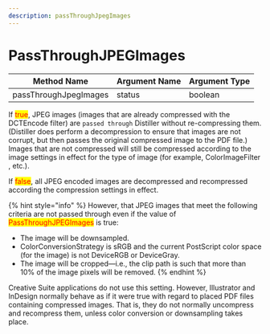```yaml
---
description: passThroughJpegImages
---
```


# PassThroughJPEGImages

| Method Name           | Argument Name | Argument Type |
| --------------------- | ------------- | ------------- |
| passThroughJpegImages | status        | boolean       |

If <mark style="color:red;">true</mark>, JPEG images (images that are already compressed with the DCTEncode filter) are `passed through` Distiller without re-compressing them. (Distiller does perform a decompression to ensure that images are not corrupt, but then passes the original compressed image to the PDF file.) Images that are not compressed will still be compressed according to the image settings in effect for the type of image (for example, ColorImageFilter , etc.).

If <mark style="color:red;">false</mark>, all JPEG encoded images are decompressed and recompressed according the compression settings in effect.



{% hint style="info" %}
However, that JPEG images that meet the following criteria are not passed through even if the value of <mark style="color:red;">PassThroughJPEGImages</mark> is true:



* The image will be downsampled.
* ColorConversionStrategy is sRGB and the current PostScript color space (for the image) is not DeviceRGB or DeviceGray.
* The image will be cropped—i.e., the clip path is such that more than 10% of the image pixels will be removed.
{% endhint %}

Creative Suite applications do not use this setting. However, Illustrator and InDesign normally behave as if it were true with regard to placed PDF files containing compressed images. That is, they do not normally uncompress and recompress them, unless color conversion or downsampling takes place.



